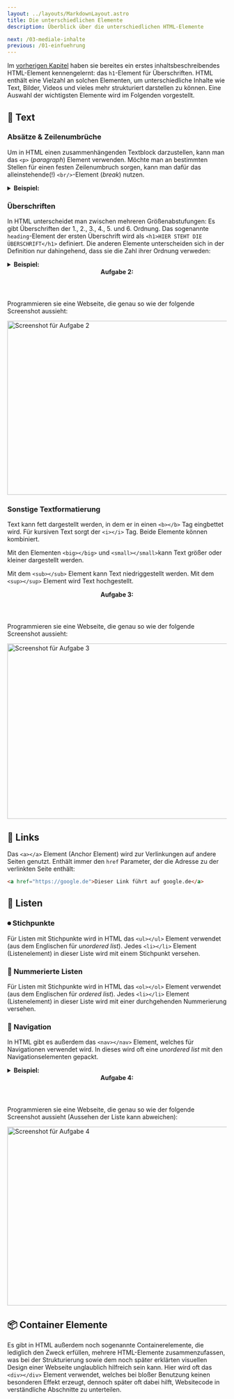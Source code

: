 ```yaml
---
layout: ../layouts/MarkdownLayout.astro
title: Die unterschiedlichen Elemente
description: Überblick über die unterschiedlichen HTML-Elemente

next: /03-mediale-inhalte
previous: /01-einfuehrung
---
```


Im [vorherigen Kapitel](/01-einfuehrung) haben sie bereites ein erstes inhaltsbeschreibendes HTML-Element kennengelernt: das `h1`-Element für Überschriften. HTML enthält eine Vielzahl an solchen Elementen, um unterschiedliche Inhalte wie Text, Bilder, Videos und vieles mehr strukturiert darstellen zu können. Eine Auswahl der wichtigsten Elemente wird im Folgenden vorgestellt.

## 📝 Text

### Absätze & Zeilenumbrüche

Um in HTML einen zusammenhängenden Textblock darzustellen, kann man das `<p>` (_paragraph_) Element verwenden. Möchte man an bestimmten Stellen für einen festen Zeilenumbruch sorgen, kann man dafür das alleinstehende(!) `<br/>`-Element (_break_) nutzen.

<details>
    <summary><strong>Beispiel:</strong></summary>
    <p>
        Der folgende Code zeigt die Anwendung der beiden erläuterten Elemente:
        <button class="copy-to-clipboard-button" type="button" data-copy-state="copy">
	<span>Copy</span>
</button>
        <pre><code class="language-html">
        &lt;!DOCTYPE html>
        &lt;html lang="de">
        &lt;head>
            &lt;meta charset="UTF-8" />
            &lt;meta http-equiv="X-UA-Compatible" content="IE=edge" />
            &lt;meta name="viewport" content="width=device-width, initial-scale=1.0" />
            &lt;title>Meine tolle Website&lt;/title>
        &lt;/head>
        &lt;body>
            &lt;p>
            Dies ist ein toller Absatz mit ganz viel Text drin. 
            Vielleicht ergibt er mehr Sinn, wenn sie ihn nochmal lesen.
            &lt;/p>
            &lt;p>
            Dies ist ein anderer cooler Absatz mit ganz viel Text drin. &lt;br />
            Das hier wird aufgrund des Zeilenumruchelementes in einer neuen Zeile angezeigt
            &lt;/p>
        &lt;/body>
        &lt;/html>
            </code></pre>
    </p>
    <img src="/images/02-die-unterschiedlichen-elemente/absaetze.png" alt="Screenshot des Beispiels für Absätze & Zeilenumbrüche" class="shadow" width="785" height="188" loading="lazy" />
</details>

### Überschriften

In HTML unterscheidet man zwischen mehreren Größenabstufungen: Es gibt Überschriften der 1., 2., 3., 4., 5. und 6. Ordnung. Das sogenannte `heading`-Element der ersten Überschrift wird als `<h1>HIER STEHT DIE ÜBERSCHRIFT</h1>` definiert. Die anderen Elemente unterscheiden sich in der Definition nur dahingehend, dass sie die Zahl ihrer Ordnung verweden:

<details>
    <summary><strong>Beispiel:</strong></summary>
    <p>
        Der folgende Code zeigt die Nutzung von Überschriften:
        <pre><code class="language-html">
        &lt;!DOCTYPE html>
        &lt;html lang="de">
        &lt;head>
            &lt;meta charset="UTF-8" />
            &lt;meta http-equiv="X-UA-Compatible" content="IE=edge" />
            &lt;meta name="viewport" content="width=device-width, initial-scale=1.0" />
            &lt;title>Meine tolle Website&lt;/title>
        &lt;/head>
        &lt;body>
            &lt;h1>Überschrift 1. Ordnung&lt;/h1>
            &lt;h2>Überschrift 2. Ordnung&lt;/h2>
            &lt;h3>Überschrift 3. Ordnung&lt;/h3>
            &lt;h4>Überschrift 4. Ordnung&lt;/h4>
            &lt;h5>Überschrift 5. Ordnung&lt;/h5>
            &lt;h6>Überschrift 6. Ordnung&lt;/h6>
        &lt;/body>
        &lt;/html>
            </code></pre>
    </p>
    <img src="/images/02-die-unterschiedlichen-elemente/heading.png" alt="Screenshot des Beispiels für Überschriften" class="shadow" width="720" height="288" loading="lazy" />
</details>

<article>
  <header><strong>Aufgabe 2:</strong></header>
  <p>
    Programmieren sie eine Webseite, die genau so wie der folgende Screenshot aussieht:
  </p>
  <img src="/images/aufgaben/aufgabe2.png" alt="Screenshot für Aufgabe 2" class="shadow" width="763" height="399" loading="lazy" />
</article>

### Sonstige Textformatierung

Text kann fett dargestellt werden, in dem er in einen `<b></b>` Tag eingbettet wird. Für kursiven Text sorgt der `<i></i>` Tag. Beide Elemente können kombiniert.

Mit den Elementen `<big></big>` und `<small></small>`kann Text größer oder kleiner dargestellt werden.

Mit dem `<sub></sub>` Element kann Text niedriggestellt werden. Mit dem `<sup></sup>` Element wird Text hochgestellt.

<article>
  <header><strong>Aufgabe 3:</strong></header>
  <p>
    Programmieren sie eine Webseite, die genau so wie der folgende Screenshot aussieht:
  </p>
  <img src="/images/aufgaben/aufgabe3.png" alt="Screenshot für Aufgabe 3" class="shadow" width="765" height="402" loading="lazy" />
</article>

## 🔗 Links

Das `<a></a>` Element (Anchor Element) wird zur Verlinkungen auf andere Seiten genutzt. Enthält immer den `href` Parameter, der die Adresse zu der verlinkten Seite enthält:

```html
<a href="https://google.de">Dieser Link führt auf google.de</a>
```

## 📑 Listen

### ⏺ Stichpunkte

Für Listen mit Stichpunkte wird in HTML das `<ul></ul>` Element verwendet (aus dem Englischen für _unordered list_). Jedes `<li></li>` Element (Listenelement) in dieser Liste wird mit einem Stichpunkt versehen.

### 🔢 Nummerierte Listen

Für Listen mit Stichpunkte wird in HTML das `<ol></ol>` Element verwendet (aus dem Englischen für _ordered list_). Jedes `<li></li>` Element (Listenelement) in dieser Liste wird mit einer durchgehenden Nummerierung versehen.

### 🧭 Navigation

In HTML gibt es außerdem das `<nav></nav>` Element, welches für Navigationen verwendet wird. In dieses wird oft eine _unordered list_ mit den Navigationselementen gepackt.

<details>
    <summary><strong>Beispiel:</strong></summary>
    <p>
        Der folgende Code zeigt die Nutzung von Listen:
        <pre><code class="language-html">
        &lt;!DOCTYPE html>
        &lt;html lang="de">
        &lt;head>
            &lt;meta charset="UTF-8" />
            &lt;meta http-equiv="X-UA-Compatible" content="IE=edge" />
            &lt;meta name="viewport" content="width=device-width, initial-scale=1.0" />
            &lt;title>Meine tolle Website&lt;/title>
        &lt;/head>
        &lt;body>
            &lt;ul>
              &lt;li>Stichpunkt&lt;/li>
              &lt;li>Noch ein Stichpunkt&lt;/li>
            &lt;/ul>
            &lt;ol>
              &lt;li>Erster Aufzählungspunkt&lt;/li>
              &lt;li>Ein weiterer Punkt&lt;/li>
            &lt;/ol>
        &lt;/body>
        &lt;/html>
            </code></pre>
    </p>
    <img src="/images/02-die-unterschiedlichen-elemente/listen.png" alt="Screenshot des Beispiels für Listen" class="shadow" width="720" height="128" loading="lazy" />
</details>

<article>
  <header><strong>Aufgabe 4:</strong></header>
  <p>
    Programmieren sie eine Webseite, die genau so wie der folgende Screenshot aussieht (Aussehen der Liste kann abweichen):
  </p>
  <img src="/images/aufgaben/aufgabe4.png" alt="Screenshot für Aufgabe 4" class="shadow" width="769" height="410" loading="lazy" />
</article>

## 📦 Container Elemente

Es gibt in HTML außerdem noch sogenannte Containerelemente, die lediglich den Zweck erfüllen, mehrere HTML-Elemente zusammenzufassen, was bei der Strukturierung sowie dem noch später erklärten visuellen Design einer Webseite unglaublich hilfreich sein kann. Hier wird oft das `<div></div>` Element verwendet, welches bei bloßer Benutzung keinen besonderen Effekt erzeugt, dennoch später oft dabei hilft, Websitecode in verständliche Abschnitte zu unterteilen.

